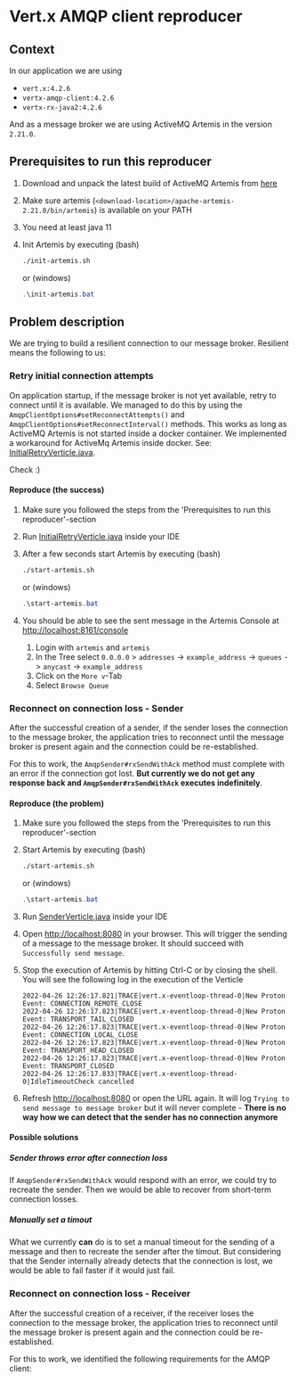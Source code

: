 # Vert.x AMQP client reproducer
## Context
In our application we are using
* `vert.x:4.2.6`
* `vertx-amqp-client:4.2.6`
* `vertx-rx-java2:4.2.6`

And as a message broker we are using ActiveMQ Artemis in the version `2.21.0`.

## Prerequisites to run this reproducer
1. Download and unpack the latest build of ActiveMQ Artemis from
   [here](https://activemq.apache.org/components/artemis/download/)
2. Make sure artemis (`<download-location>/apache-artemis-2.21.0/bin/artemis`) is available on your PATH
3. You need at least java 11
4. Init Artemis by executing (bash)

    ```sh
    ./init-artemis.sh
    ```
    or (windows)
    ```powershell
    .\init-artemis.bat
    ```

## Problem description
We are trying to build a resilient connection to our message broker. Resilient means the following to us:

### Retry initial connection attempts
On application startup, if the message broker is not yet available, retry to connect until it is available.
We managed to do this by using the `AmqpClientOptions#setReconnectAttempts()` and
`AmqpClientOptions#setReconnectInterval()` methods.
This works as long as ActiveMQ Artemis is not started inside a docker container. We implemented a workaround for
ActiveMq Artemis inside docker. See:
[InitialRetryVerticle.java](./app/src/main/java/com/jonastaulien/vertx/amqp/InitialRetryVerticle.java).

Check :)

#### Reproduce (the success)
1. Make sure you followed the steps from the 'Prerequisites to run this reproducer'-section
2. Run [InitialRetryVerticle.java](./app/src/main/java/com/jonastaulien/vertx/amqp/InitialRetryVerticle.java) inside
your IDE
3. After a few seconds start Artemis by executing (bash)

    ```sh
    ./start-artemis.sh
    ```
   or (windows)
    ```powershell
    .\start-artemis.bat
    ```
4. You should be able to see the sent message in the Artemis Console at
[http://localhost:8161/console](http://localhost:8161/console)
   1. Login with `artemis` and `artemis`
   2. In the Tree select `0.0.0.0` > `addresses` -> `example_address` -> `queues` -> `anycast` -> `example_address`
   3. Click on the `More v`-Tab
   4. Select `Browse Queue`

### Reconnect on connection loss - Sender
After the successful creation of a sender, if the sender loses the connection to the message broker, the application
tries to reconnect until the message broker is present again and the connection could be re-established.

For this to work, the `AmqpSender#rxSendWithAck` method must complete with an error if the connection got lost.
**But currently we do not get any response back and `AmqpSender#rxSendWithAck` executes indefinitely**.

#### Reproduce (the problem)
1. Make sure you followed the steps from the 'Prerequisites to run this reproducer'-section
2. Start Artemis by executing (bash)

    ```sh
    ./start-artemis.sh
    ```
   or (windows)
    ```powershell
    .\start-artemis.bat
    ```
3. Run [SenderVerticle.java](./app/src/main/java/com/jonastaulien/vertx/amqp/SenderVerticle.java) inside your IDE
4. Open [http://localhost:8080](http://localhost:8080) in your browser. This will trigger the sending of a message
   to the message broker. It should succeed with `Successfully send message`.
5. Stop the execution of Artemis by hitting Ctrl-C or by closing the shell.
   You will see the following log in the execution of the Verticle

    ```log
    2022-04-26 12:26:17.821|TRACE|vert.x-eventloop-thread-0|New Proton Event: CONNECTION_REMOTE_CLOSE
    2022-04-26 12:26:17.823|TRACE|vert.x-eventloop-thread-0|New Proton Event: TRANSPORT_TAIL_CLOSED
    2022-04-26 12:26:17.823|TRACE|vert.x-eventloop-thread-0|New Proton Event: CONNECTION_LOCAL_CLOSE
    2022-04-26 12:26:17.823|TRACE|vert.x-eventloop-thread-0|New Proton Event: TRANSPORT_HEAD_CLOSED
    2022-04-26 12:26:17.823|TRACE|vert.x-eventloop-thread-0|New Proton Event: TRANSPORT_CLOSED
    2022-04-26 12:26:17.833|TRACE|vert.x-eventloop-thread-0|IdleTimeoutCheck cancelled
    ```

6. Refresh [http://localhost:8080](http://localhost:8080) or open the URL again.
   It will log `Trying to send message to message broker` but it will never complete - **There is no way how we can
   detect that the sender has no connection anymore**

#### Possible solutions
##### Sender throws error after connection loss
If `AmqpSender#rxSendWithAck` would respond with an error, we could try to recreate the sender. Then we would be
able to recover from short-term connection losses.

##### Manually set a timout
What we currently **can** do is to set a manual timeout for the sending of a message and then to recreate the sender
after the timout. But considering that the Sender internally already detects that the connection is lost, we would be
able to fail faster if it would just fail.

### Reconnect on connection loss - Receiver
After the successful creation of a receiver, if the receiver loses the connection to the message broker, the application
tries to reconnect until the message broker is present again and the connection could be re-established.

For this to work, we identified the following requirements for the AMQP client:
